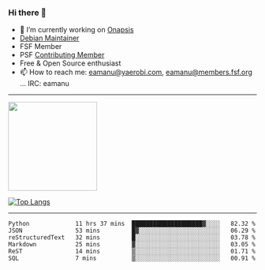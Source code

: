 ### Hi there 👋


- 🔭 I’m currently working on [Onapsis](http://onapsis.com)
- [Debian Maintainer](https://qa.debian.org/developer.php?login=eamanu%40yaerobi.com)
- FSF Member
- PSF [Contributing Member](https://www.python.org/psf/membership/#what-membership-classes-are-there)
- Free & Open Source enthusiast 
- 📫 How to reach me: eamanu@yaerobi.com, eamanu@members.fsf.org ... IRC: eamanu

---

<img height="180em" src="https://github-readme-stats.vercel.app/api?theme=dark&username=eamanu&show_icons=true&hide_border=true&&count_private=true&include_all_commits=true" />

[![Top Langs](https://github-readme-stats.vercel.app/api/top-langs/?theme=dark&username=eamanu&layout=compact)](https://github.com/anuraghazra/github-readme-stats)

---

<!--START_SECTION:waka-->

```text
Python             11 hrs 37 mins  ████████████████████▓░░░░   82.32 %
JSON               53 mins         █▓░░░░░░░░░░░░░░░░░░░░░░░   06.29 %
reStructuredText   32 mins         █░░░░░░░░░░░░░░░░░░░░░░░░   03.78 %
Markdown           25 mins         ▓░░░░░░░░░░░░░░░░░░░░░░░░   03.05 %
ReST               14 mins         ▒░░░░░░░░░░░░░░░░░░░░░░░░   01.71 %
SQL                7 mins          ▒░░░░░░░░░░░░░░░░░░░░░░░░   00.91 %
```

<!--END_SECTION:waka-->
